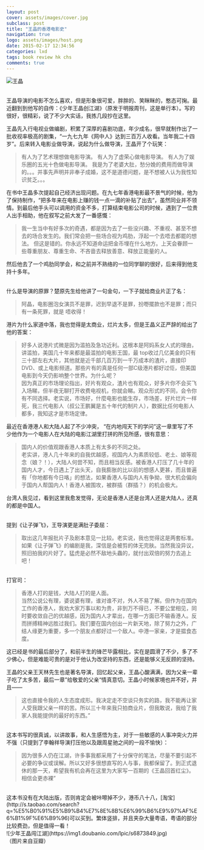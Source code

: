 ```yaml
---
layout: post
cover: assets/images/cover.jpg
subclass: post
title: "王晶的香港电影史"
navigation: true
logo: assets/images/host.png
date: 2015-02-17 12:34:56
categories: lxd
tags: book review hk chs
comments: true
---
```


![王晶](https://img1.doubanio.com/img/celebrity/large/3237.jpg)

<br />
王晶导演的电影不怎么喜欢，但是形象很可爱，胖胖的、笑眯眯的，憨态可掬。最近翻到到他写的自传：《少年王晶创江湖》（原发于明报周刊，这是单行本）。写的很好，很精彩，说了不少大实话，我拣几段抄在这里。

王晶先入行电视业做编剧，积累了深厚的喜剧功底，年少成名，很早就制作出了一批收视率极高的剧集，“一九七九年《网中人》达到三百万人收看。当年我二十四岁”。后来转入电影业做导演，说起为什么做导演，王晶开了个玩笑：

> 有人为了艺术理想做电影导演。
> 有人为了虚荣心做电影导演。
> 有人为了娱乐圈的五光十色做电影导演。
> 我是为了老婆大肚，愁分娩的费用而做导演的。。。并事先声明并非奉子成婚，这不是道德问题，是不想被人认为我性知识贫乏。。。

在书中王晶多次提起自己经济出现问题。在九七年香港电影最不景气的时候，他为了保持制作，“把多年来在电影上赚的钱一点一滴的补贴了出去“，虽然同业并不领情。到最后他手头可以调用的资金不多，打算结束电影公司的时候，遇到了一位贵人出手相助，他在叙写之前大发了一番感慨：

> 我一生当中有好多次的奇遇，都是因为去了一些没兴趣、不重视、甚至不想去的场合发生的。我们常会把一些场合视为鸡肋，浮起一个去唔去都罷的想法。
> 但这是错的。你永远不知道命运把金币埋在什么地方。上天会眷顾一些尊重朋友、尊重生命、不吝啬去释放善意、释放正能量的人。

然后他去了一个鸡肋同学会，和之前并不熟络的一位同学聊的很好，后来得到他支持十多年。

<br />
什么是导演的原罪？楚原先生给他讲了一句金句，一下子就给商业片正了名：

> 阿晶，电影圈泡女演员不是罪，迟到早退不是罪，扮嘢擺款也不是罪；而只有一条死罪，就是 唔收得！

港片为什么家道中落，我也觉得是太商业，烂片太多，但是王晶义正严辞的给出了他的答案：

> 好多人说港片式微是因为滥拍及急功近利。这根本是阿妈系女人式的理由，讲滥拍，美国几十年来都是最滥拍的电影王国，最 top收过几亿美金的只有三十部左右大片，其他就是近千部几百万到一千万成本的渣片，直接印 DVD、或上电影频道。那些片有的真是任何一部C级港片都好过佢，但美国电影到今天仍影响整个世界。为什么呢？<br />
> 因为真正的市场理论指出，好片有观众，渣片也有观众，好多片你不会买飞入场睇，但半夜无聊打开收费电视机，你就会睇。观众形式的不同，会令你有不同选择。老实说，市场好，什麼电影也能生存，市场差，好片烂片一样死，我三代电影人（叔公王鹏翼是五十年代的制片人），数据比任何电影人都多，我知这才是市场定律。

最近在香港港人和大陆人起了不少冲突， “在内地闯天下的学问”这一章里写了不少他作为一个电影人在大陆的电影江湖里打拼的所见所感，很有意思：

> 国内人的价值观跟香港人本质上有太多的不同之处。<br />
> 老实讲，港人几十年来的自我优越感，视国内人为素质较低、老土、娘等观念（娘？！），大陆人何尝不知，而且相当反感。被香港人打压了几十年的国内人才，今日遇上了出头天，自我膨胀的比以前的想感人更甚，而且普遍有「你地都有今日咯」的想法，如果香港人与国内人有争拗，很大机会偏向于国内人帮国内人！香港人被围攻，被群插（群插？）的机会极大。

台湾人我见过，看到这里我愈发觉得，无论是香港人还是台湾人还是大陆人，还真的都是中国人。

<br />
提到《让子弹飞》，王导演更是满肚子委屈：

> 取出这几年报批片子及剧本意见一比较。老实说，我也觉得这是两套标准。如果《让子弹飞》的编剧是我，深信是会被剪的体无完肤。当然我没异议，照旧拍我的片好了。猛虎是必然不敌地头蟲的，就付出双倍的努力去追上吧！

<br />
打官司：

> 香港人打的是钱，大陆人打的是人面。<br />
> 当然公说公有理，婆说婆有理，谁对谁不对，外人不易了解。但作为在国内工作的香港人，我劝大家万事以和为贵，非到万不得已，不要公堂相见，同时要收敛自己的优越感，因为国内人才辈出，在哪一方面已不输香港人。反而拼搏精神远胜过我们。我们要在国内创出一片新天地，除了努力之外，广结人缘更为重要，多一个朋友点都好过一个敌人。中港一家亲，才是揾食态度。

这已经是书的最后部分了，和前半生的锋芒毕露相比，实在是圆滑了不少，多了不少佛心，但是难能可贵的是对于他认为改坚持的东西，还是能够义无反顾的坚持。

王晶的父亲王天林先生也是著名导演，回忆起父亲，王晶心酸满满，因为父亲一辈子吃了太多苦，最后一章”给敬爱的父亲“情真意切。王晶小时候家境也并不好，并且——

> 这也直接令我的人生态度成形。我决定走不空谈只务实的路，我不能再让家人受我跟父亲一样的苦。所以三十年来我只拍商业片，但我敢说，我给了我家人我能提供的最好的东西。”

<br />
这本书写的很真诚，以讲故事，和人生感悟为主，对于一些敏感的人事冲突火力并不强（只提到了李翰祥导演打压他以及跟周星驰之间的一段不愉快）：

> 因为很多人仍在江湖，许多事我都采用了十分保守的笔法，尽量不要引起不必要的争议或误解。所以又好多很想直写的人与事，我都保留了。到正式退休的那一天，希望我有机会再在这里为大家写一百期的《王晶回首红尘》。相信会更赤裸”

<br />
这本书没有在大陆出版，否则肯定会被咔嚓掉不少，港币八十八，[淘宝](http://s.taobao.com/search?q=%E5%B0%91%E5%B9%B4%E7%8E%8B%E6%99%B6%E9%97%AF%E6%B1%9F%E6%B9%96)可以买到。繁体竖排，并且夹杂大量粤语，粤语的部分比较费劲，但是值得一看！

<br />
![少年王晶闯江湖](https://img1.doubanio.com/lpic/s6873849.jpg)

<br />
（图片来自豆瓣）
